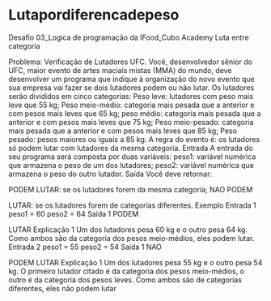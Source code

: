 # Lutapordiferencadepeso
Desafio 03_Logica de programação da IFood_Cubo Academy
Luta entre categoria 

Problema:
Verificação de Lutadores UFC.
Você, desenvolvedor sênior do UFC, maior evento de artes maciais mistas (MMA) do mundo, deve desenvolver um programa que indique à organização do novo evento que sua empresa vai fazer se dois lutadores podem ou não lutar. Os lutadores serão divididos em cinco categorias: Peso leve: lutadores com peso mais leve que 55 kg; Peso meio-médio: categoria mais pesada que a anterior e com pesos mais leves que 65 kg; peso médio: categoria mais pesada que a anterior e com pesos mais leves que 75 kg; Peso meio-pesado: categoria mais pesada que a anterior e com pesos mais leves que 85 kg; Peso pesado: pesos maiores ou iguais a 85 kg. A regra do evento é: os lutadores só podem lutar com lutadores da mesma categoria. Entrada A entrada do seu programa será composta por duas variáveis: peso1: variável numérica que armazena o peso de um dos lutadores; peso2: variável numérica que armazena o peso do outro lutador. Saída Você deve retornar:

PODEM LUTAR: se os lutadores forem da mesma categoria; NAO PODEM 

LUTAR: se os lutadores forem de categorias diferentes. Exemplo Entrada 1 peso1 = 60 peso2 = 64 Saída 1 PODEM 

LUTAR Explicação 1 Um dos lutadores pesa 60 kg e o outro pesa 64 kg. Como ambos são da categoria dos pesos meio-médios, eles podem lutar. Entrada 2 peso1 = 55 peso2 = 54 Saída 1 NAO 

PODEM LUTAR Explicação 1 Um dos lutadores pesa 55 kg e o outro pesa 54 kg. O primeiro lutador citado é da categoria dos pesos meio-médios, o outro é da categoria dos pesos leves. Como ambos são de categorias diferentes, eles não podem lutar

